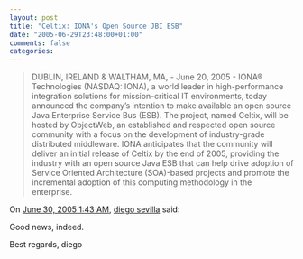 ```yaml
---
layout: post
title: "Celtix: IONA's Open Source JBI ESB"
date: "2005-06-29T23:48:00+01:00"
comments: false
categories: 
---
```


<blockquote>
<p>DUBLIN, IRELAND &#38; WALTHAM, MA, - June 20, 2005 - IONA&#174; Technologies (NASDAQ: IONA), a world leader in high-performance integration solutions for mission-critical IT environments, today announced the company&#8217;s intention to make available an open source Java Enterprise Service Bus (ESB). The project, named Celtix, will be hosted by ObjectWeb, an established and respected open source community with a focus on the development of industry-grade distributed middleware. IONA anticipates that the community will deliver an initial release of Celtix by the end of 2005, providing the industry with an open source Java ESB that can help drive adoption of Service Oriented Architecture (SOA)-based projects and promote the incremental adoption of this computing methodology in the enterprise.</p>
</blockquote>

<section class="comments">

<div class="comment" id="comment-583">
On <a href="#comment-583" title="Permalink to this comment">June 30, 2005  1:43 AM</a>, <a href="http://neuromancer.dif.um.es/blog" title="http://neuromancer.dif.um.es/blog" rel="nofollow">diego sevilla</a>
said:
<p>Good news, indeed.</p>

<p>Best regards,
diego</p>


</section>

